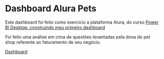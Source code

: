 # Dashboard Alura Pets

Este dashboard foi feito como exercício a plataforma Alura, do curso [Power BI Desktop: construindo meu primeiro dashboard](https://cursos.alura.com.br/course/power-bi-desktop-primeiro-dashboard)

Foi feito uma análise em cima de questões levantadas pela dona do pet shop referente ao faturamento de seu negócio.

[Dashboard](https://app.powerbi.com/view?r=eyJrIjoiYzcyODYwYzctYmY1Yi00N2YzLWE3YWUtNjRlNDAwYjU4YjUzIiwidCI6ImQ2YzQyZTc1LTI2ZDktNDFlMi05MDczLWZlNjc0MjViMDRiYiJ9&pageName=ReportSection)
